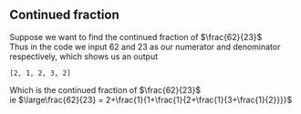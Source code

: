 ## Continued fraction  
Suppose we want to find the continued fraction of $\frac{62}{23}$  
Thus in the code we input 62 and 23 as our numerator and denominator respectively, which shows us an output  
```  
[2, 1, 2, 3, 2]  
```  
Which is the continued fraction of $\frac{62}{23}$  
ie $\large\frac{62}{23} = 2+\frac{1}{1+\frac{1}{2+\frac{1}{3+\frac{1}{2}}}}$
